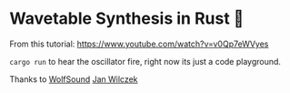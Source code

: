 # Wavetable Synthesis in Rust :crab:


From this tutorial: https://www.youtube.com/watch?v=v0Qp7eWVyes

`cargo run` to hear the oscillator fire, right now its just a code playground.


Thanks to [WolfSound](https://www.youtube.com/c/WolfSoundAudio) 
[Jan Wilczek](https://github.com/JanWilczek)


